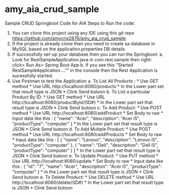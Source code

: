 # amy_aia_crud_sample
Sample CRUD Springboot Code for AIA
Steps to Run the code:
1. You can clone this project using any IDE using this git repo https://github.com/amycris2876/amy_aia_crud_sample
2. If the project is already clone then you need to create sa database in MySQL based on the application.properties DB details
3. If successfully set-up your database then you can run the Springboot:
    a. Look for RestSampleApplication.java in com.rest.sample then right-click> Run As> Spring Boot App
    b. If you see this "Started RestSampleApplication...."" in the console then the Rest Application is sucessfully started.
4. Use Postman to test the Application
    a. To List All Products : 
        * Use GET method
        * Use URL http://localhost:8080/products
        * In the Lower part set that result type is JSON
        * Clink Send butoon
    b. To List a particular Product By ID:
        * Use GET method
        * Use URL http://localhost:8080/productById/{ID#}
        * In the Lower part set that result type is JSON
        * Clink Send butoon
    c. To Add Product:
        * Use POST method
        * Use URL http://localhost:8080/addProduct
        * Set Body to raw
        * Input data like this :
         {
            "name": "Acer",
            "description": "Acer i5",
            "productType": "computer"
        }
        * In the Lower part set that result type is JSON
        * Clink Send butoon
     d. To Add Multple Product:
        * Use POST method
        * Use URL http://localhost:8080/addProducts
        * Set Body to raw
        * Input data like this :
         [
          {
            "name": "Lenovo",
            "description": "Lenovo i5",
          "productType": "computer"
          },
          {
          "name": "Dell",
          "description": "Dell i5",
          "productType": "computer"
          }
        ]
        * In the Lower part set that result type is JSON
        * Clink Send butoon
     e. To Update Product:
        * Use PUT method
        * Use URL http://localhost:8080/update
        * Set Body to raw
        * Input data like this :
         {
            "id": "7",
            "name": "Acer",
            "description": "Acer i5",
            "productType": "computer"
        }
        * In the Lower part set that result type is JSON
        * Clink Send butoon
    e. To Delete Product:
        * Use DELETE method
        * Use URL http://localhost:8080/delete/{ID#}
        * In the Lower part set that result type is JSON
        * Clink Send butoon
